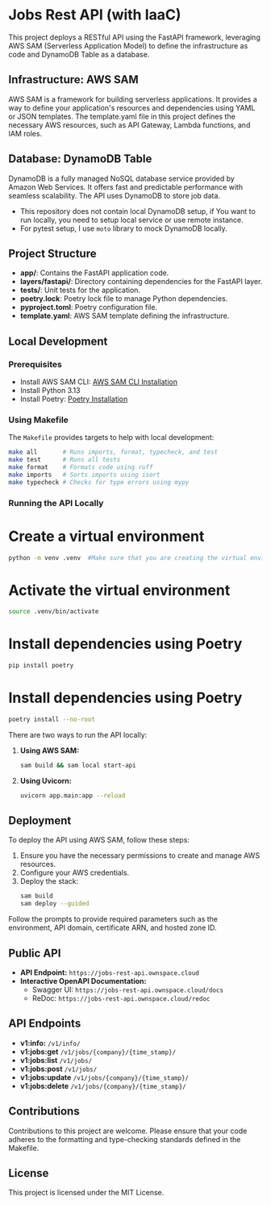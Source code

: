 # Jobs Rest API (with IaaC)

This project deploys a RESTful API using the FastAPI framework, leveraging AWS SAM (Serverless Application Model) to define the infrastructure as code and DynamoDB Table as a database.

## Infrastructure: AWS SAM

AWS SAM is a framework for building serverless applications. It provides a way to define your application's resources and dependencies using YAML or JSON templates. The template.yaml file in this project defines the necessary AWS resources, such as API Gateway, Lambda functions, and IAM roles.

## Database: DynamoDB Table

DynamoDB is a fully managed NoSQL database service provided by Amazon Web Services. It offers fast and predictable performance with seamless scalability. The API uses DynamoDB to store job data.

* This repository does not contain local DynamoDB setup, if You want to run locally, you need to setup local service or use remote instance.
* For pytest setup, I use `moto` library to mock DynamoDB locally.

## Project Structure

- **app/**: Contains the FastAPI application code.
- **layers/fastapi/**: Directory containing dependencies for the FastAPI layer.
- **tests/**: Unit tests for the application.
- **poetry.lock**: Poetry lock file to manage Python dependencies.
- **pyproject.toml**: Poetry configuration file.
- **template.yaml**: AWS SAM template defining the infrastructure.

## Local Development

### Prerequisites
- Install AWS SAM CLI: [AWS SAM CLI Installation](https://docs.aws.amazon.com/serverless-application-model/latest/developerguide/install-sam-cli.html)
- Install Python 3.13
- Install Poetry: [Poetry Installation](https://python-poetry.org/docs/#installation)

### Using Makefile

The `Makefile` provides targets to help with local development:

```sh
make all       # Runs imports, format, typecheck, and test
make test      # Runs all tests
make format    # Formats code using ruff
make imports   # Sorts imports using isort
make typecheck # Checks for type errors using mypy
```

### Running the API Locally

# Create a virtual environment
```sh
python -m venv .venv  #Make sure that you are creating the virtual environment with Python 3.13.
```

# Activate the virtual environment
```sh
source .venv/bin/activate
```

# Install dependencies using Poetry
```sh
pip install poetry
```

# Install dependencies using Poetry
```sh
poetry install --no-root
```

There are two ways to run the API locally:

1. **Using AWS SAM:**
   ```sh
   sam build && sam local start-api
   ```

2. **Using Uvicorn:**
   ```sh
   uvicorn app.main:app --reload
   ```

## Deployment

To deploy the API using AWS SAM, follow these steps:

1. Ensure you have the necessary permissions to create and manage AWS resources.
2. Configure your AWS credentials.
3. Deploy the stack:
   ```sh
   sam build
   sam deploy --guided
   ```

Follow the prompts to provide required parameters such as the environment, API domain, certificate ARN, and hosted zone ID.

## Public API

- **API Endpoint:** `https://jobs-rest-api.ownspace.cloud`
- **Interactive OpenAPI Documentation:**
  - Swagger UI: `https://jobs-rest-api.ownspace.cloud/docs`
  - ReDoc: `https://jobs-rest-api.ownspace.cloud/redoc`

## API Endpoints

- **v1:info:** `/v1/info/`
- **v1:jobs:get** `/v1/jobs/{company}/{time_stamp}/`
- **v1:jobs:list** `/v1/jobs/`
- **v1:jobs:post** `/v1/jobs/`
- **v1:jobs:update** `/v1/jobs/{company}/{time_stamp}/`
- **v1:jobs:delete** `/v1/jobs/{company}/{time_stamp}/`

## Contributions

Contributions to this project are welcome. Please ensure that your code adheres to the formatting and type-checking standards defined in the Makefile.

## License

This project is licensed under the MIT License.
